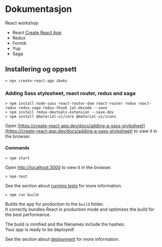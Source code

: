 # Dokumentasjon #
React workshop
* React [Create React App](https://github.com/facebook/create-react-app)
* Redux
* Formik
* Yup
* Saga

## Installering og oppsett
	> npx create-react-app iboks

### Adding Sass stylesheet, react router, redux and saga
    > npm install node-sass react-router-dom react-router redux react-redux redux-saga redux-thunk jwt-decode --save
    > npm install redux-devtools-extension --save-dev
    > npm install @material-ui/core @material-ui/icons

Open [https://create-react-app.dev/docs/adding-a-sass-stylesheet](https://create-react-app.dev/docs/adding-a-sass-stylesheet) to view it in the browser.

#### Commands
    > npm start

Open [http://localhost:3000](http://localhost:3000) to view it in the browser.

    > npm test

See the section about [running tests](https://facebook.github.io/create-react-app/docs/running-tests) for more information.

    > npm run build

Builds the app for production to the `build` folder.<br />
It correctly bundles React in production mode and optimizes the build for the best performance.

The build is minified and the filenames include the hashes.<br />
Your app is ready to be deployed!

See the section about [deployment](https://facebook.github.io/create-react-app/docs/deployment) for more information.

